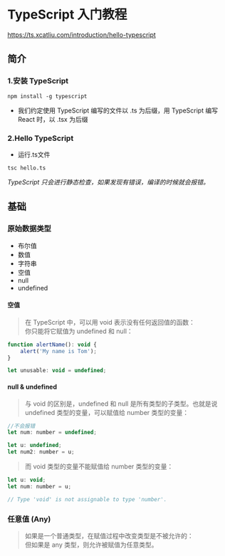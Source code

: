 # TypeScript 入门教程
https://ts.xcatliu.com/introduction/hello-typescript

## 简介
### 1.安装 TypeScript
``` 
npm install -g typescript
```
- 我们约定使用 TypeScript 编写的文件以 .ts 为后缀，用 TypeScript 编写 React 时，以 .tsx 为后缀

### 2.Hello TypeScript
- 运行.ts文件
```
tsc hello.ts
```
*TypeScript 只会进行静态检查，如果发现有错误，编译的时候就会报错。*

## 基础
### 原始数据类型
- 布尔值
- 数值
- 字符串
- 空值
- null
- undefined

#### 空值
> 在 TypeScript 中，可以用 void 表示没有任何返回值的函数：      
> 你只能将它赋值为 undefined 和 null：
```javascript
function alertName(): void {
    alert('My name is Tom');
}

let unusable: void = undefined;
```

#### null & undefined
> 与 void 的区别是，undefined 和 null 是所有类型的子类型。也就是说 undefined 类型的变量，可以赋值给 number 类型的变量：
```javascript
//不会报错
let num: number = undefined;

let u: undefined;
let num2: number = u;
```

>而 void 类型的变量不能赋值给 number 类型的变量：
```javascript
let u: void;
let num: number = u;

// Type 'void' is not assignable to type 'number'.
```

### 任意值 (Any)
> 如果是一个普通类型，在赋值过程中改变类型是不被允许的：    
> 但如果是 any 类型，则允许被赋值为任意类型。

